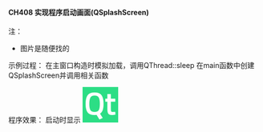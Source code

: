 #### CH408 实现程序启动画面(QSplashScreen)

注：
* 图片是随便找的

示例过程：
在主窗口构造时模拟加载，调用QThread::sleep
在main函数中创建QSplashScreen并调用相关函数

程序效果：
启动时显示
![](./image.png)